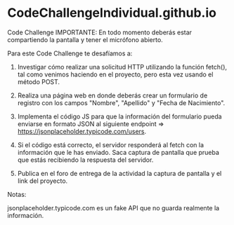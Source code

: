 # CodeChallengeIndividual.github.io

Code Challenge
IMPORTANTE: En todo momento deberás estar compartiendo la pantalla y tener el micrófono abierto.


Para este Code Challenge te desafíamos a:

1) Investigar cómo realizar una solicitud HTTP utilizando la función fetch(), tal como venimos haciendo en el proyecto, pero esta vez usando  el método POST.

2) Realiza una página web en donde deberás crear un formulario de registro con los campos "Nombre", "Apellido" y "Fecha de Nacimiento".

3) Implementa el código JS para que la información del formulario pueda enviarse en formato JSON al siguiente endpoint => https://jsonplaceholder.typicode.com/users.

4) Si el código está correcto, el servidor responderá al fetch con la información que le has enviado. Saca captura de pantalla que prueba que estás recibiendo la respuesta del servidor.

5) Publica en el foro de entrega de la actividad la captura de pantalla y el link del proyecto.

 

Notas:

jsonplaceholder.typicode.com es un fake API que no guarda realmente la información.
